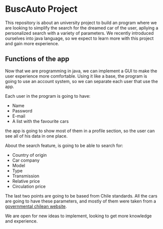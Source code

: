 # BuscAuto Project

This repository is about an university project to build an program where we are looking to simplify the search for the dreamed car of the user, apliying a personalized search with a variety of parameters. We recently introduced ourselves into java language, so we expect to learn more with this project and gain more experience.

## Functions of the app

Now that we are programming in java, we can implement a GUI to make the user experience more comfortable. Using it like a base, the program is going to use an account system, so we can separate each user that use the app.

Each user in the program is going to have:

* Name
* Password
* E-mail
* A list with the favourite cars

the app is going to show most of them in a profile section, so the user can see all of his data in one place.

About the search feature, is going to be able to search for:

* Country of origin
* Car company
* Model
* Type
* Transmission
* Relative price
* Circulation price

The last two points are going to be based from Chile standards. All the cars are going to have these parameters, and mostly of them were taken from a [governmental chilean website](http://homer.sii.cl/).

We are open for new ideas to implement, looking to get more knowledge and experience.
